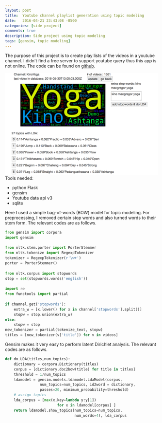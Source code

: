 ```yaml
---
layout: post
title:  Youtube channel playlist generation using topic modeling
date:   2016-04-21 23:43:08 -0500
categories: [side project]
comments: true
description: Side project using topic modeling
tags: [gensim, topic modeling]
---
```


The purpose of this project is to create play lists of the videos in a youtube channel. 
I didn't find a free server to support youtube query thus this app is not online. 
The code can be found  on [github][git].
  <div class="wrapper">
    <div class="footer-col-wrapper">
      <div class="footer-col footer-col-1">
        <img src='/assets/youtube.png'>
      </div>
      <div class="footer-col footer-col-1">
      Tools needed:
      <ul>
      <li> python Flask </li>
      <li>gensim</li>
      <li>Youtube data api v3</li>
      <li>sqlite</li>
      </ul>
      </div>
    </div>
  </div>

Here I used a simple bag-of-words (BOW) model for topic modeling.
For preprocessing, I removed certain stop words and also turned
words to their stem form. The relevant codes are as follows.

``` python
from gensim import corpora
import gensim

from nltk.stem.porter import PorterStemmer 
from nltk.tokenize import RegexpTokenizer
tokenizer = RegexpTokenizer(r'\w+')
porter = PorterStemmer()

from nltk.corpus import stopwords
stop = set(stopwords.words('english'))

import re
from functools import partial

if channel.get('stopwords'):
    extra_w = [x.lower() for x in channel['stopwords'].split()]
    stopw = stop.union(extra_w)
else:
    stopw = stop
new_tokenizer = partial(tokenize_text, stopw)
titles = [new_tokenizer(v['title']) for v in videos]
```

Gensim makes it very easy to perform latent Dirichlet analysis.
The relevant codes are as follows.

``` python
def do_LDA(titles,num_topics):    
    dictionary = corpora.Dictionary(titles)
    corpus = [dictionary.doc2bow(title) for title in titles]
    threshold = 1/num_topics
    ldamodel = gensim.models.ldamodel.LdaModel(corpus, 
                num_topics=num_topics, id2word = dictionary, 
                passes=20, minimum_probability=threshold)
    # assign topics
    lda_corpus = [max(x,key=lambda y:y[1]) 
                        for x in ldamodel[corpus] ]
    return ldamodel.show_topics(num_topics=num_topics,
                                num_words=4), lda_corpus
```


[git]: https://github.com/nosarthur/youtube-break-down

